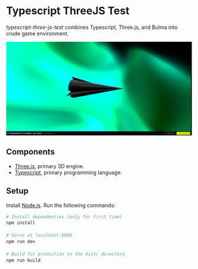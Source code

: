 # Typescript ThreeJS Test

_typescript-three-js-test_ combines Typescript, Three.js, and Bulma into crude game environment.

![Screenshot1](static/screenshots/screenshot1.png "screenshot1")

## Components

 - [Three.js](https://threejs.org/), primary 3D engine.
 - [Typescript](https://www.typescriptlang.org/), primary programming language.

## Setup

Install [Node.js](https://nodejs.org/en/download/).
Run the following commands:

``` bash
# Install dependencies (only for first time)
npm install

# Serve at localhost:8080
npm run dev

# Build for production in the dist/ directory
npm run build
```
